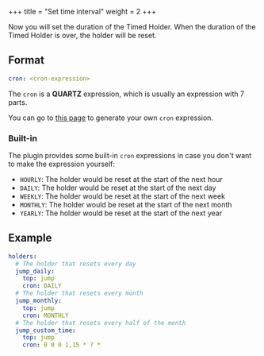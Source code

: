 +++
title = "Set time interval"
weight = 2
+++

Now you will set the duration of the Timed Holder. When the duration of the Timed Holder is over, the holder will be reset.

## Format

```yaml
cron: <cron-expression>
```

The `cron` is a **QUARTZ** expression, which is usually an expression with 7 parts.

You can go to [this page](https://www.freeformatter.com/cron-expression-generator-quartz.html) to generate your own `cron` expression.

### Built-in

The plugin provides some built-in `cron` expressions in case you don't want to make the expression yourself:

- `HOURLY`: The holder would be reset at the start of the next hour
- `DAILY`: The holder would be reset at the start of the next day
- `WEEKLY`: The holder would be reset at the start of the next week
- `MONTHLY`: The holder would be reset at the start of the next month
- `YEARLY`: The holder would be reset at the start of the next year

## Example

```yaml
holders:
  # The holder that resets every day
  jump_daily:
    top: jump
    cron: DAILY
  # The holder that resets every month
  jump_monthly:
    top: jump
    cron: MONTHLY
  # The holder that resets every half of the month
  jump_custom_time:
    top: jump
    cron: 0 0 0 1,15 * ? *
```
